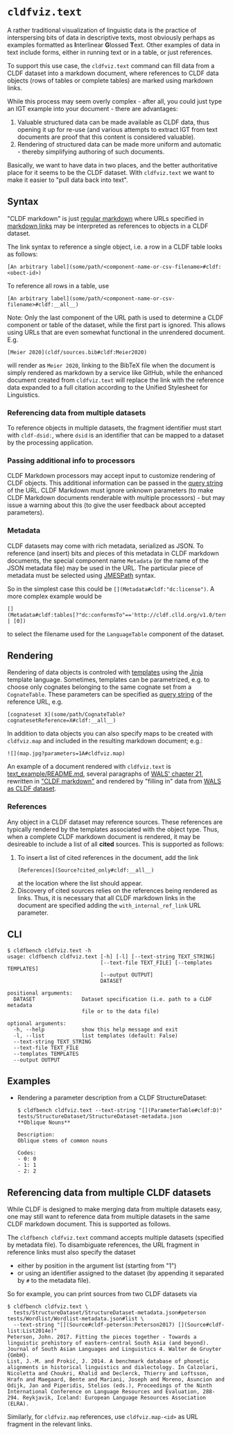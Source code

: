 # `cldfviz.text`

A rather traditional visualization of linguistic data is the practice of interspersing bits of data
in descriptive texts, most obviously perhaps as examples formatted as **I**nterlinear **G**lossed **T**ext.
Other examples of data in text include forms, either in running text or in a table, or just references.

To support this use case, the `cldfviz.text` command can fill data from a CLDF dataset into a markdown
document, where references to CLDF data objects (rows of tables or complete tables) are marked using
markdown links.

While this process may seem overly complex - after all, you could just type an IGT example into your document - there
are advantages:
1. Valuable structured data can be made available as CLDF data, thus opening it up for re-use (and various
   attempts to extract IGT from text documents are proof that this content is considered valuable).
2. Rendering of structured data can be made more uniform and automatic - thereby simplifying authoring of such
   documents.

Basically, we want to have data in two places, and the better authoritative place for it seems to be the CLDF dataset.
With `cldfviz.text` we want to make it easier to "pull data back into text".


## Syntax

"CLDF markdown" is just [regular markdown](https://commonmark.org/) where URLs specified in [markdown links](https://www.markdownguide.org/basic-syntax/#links)
may be interpreted as references to objects in a CLDF dataset.

The link syntax to reference a single object, i.e. a row in a CLDF table looks as follows:
```
[An arbitrary label](some/path/<component-name-or-csv-filename>#cldf:<obect-id>)
```

To reference all rows in a table, use
```
[An arbitrary label](some/path/<component-name-or-csv-filename>#cldf:__all__)
```

Note: Only the last component of the URL path is used to determine a CLDF component or table of the dataset, while
the first part is ignored. This allows using URLs that are even somewhat functional in the unrendered
document. E.g.
```
[Meier 2020](cldf/sources.bib#cldf:Meier2020)
```
will render as `Meier 2020`, linking to the BibTeX file when the document is simply rendered as markdown by
a service like GitHub, while the enhanced document created from `cldfviz.text` will replace the link with
the reference data expanded to a full citation according to the Unified Stylesheet for Linguistics.


### Referencing data from multiple datasets

To reference objects in multiple datasets, the fragment identifier must start with `cldf-dsid:`, where `dsid` is
an identifier that can be mapped to a dataset by the processing application.


### Passing additional info to processors

CLDF Markdown processors may accept input to customize rendering of CLDF objects. This additional information can
be passed in the [query string](https://en.wikipedia.org/wiki/Query_string) of the URL. CLDF Markdown must ignore
unknown parameters (to make CLDF Markdown documents renderable with multiple processors) - but may issue a warning about this
(to give the user feedback about accepted parameters).


### Metadata

CLDF datasets may come with rich metadata, serialized as JSON. To reference (and insert) bits and pieces of this
metadata in CLDF markdown documents, the special component name `Metadata` (or the name of the JSON metadata
file) may be used in the URL. The particular piece of metadata must be selected using [JMESPath](https://jmespath.org/)
syntax.

So in the simplest case this could be `[](Metadata#cldf:"dc:license")`. A more complex example would be
```
[](Metadata#cldf:tables[?"dc:conformsTo"=='http://cldf.clld.org/v1.0/terms.rdf#LanguageTable'].url | [0])
```
to select the filename used for the `LanguageTable` component of the dataset.


## Rendering

Rendering of data objects is controled with [templates](../src/cldfviz/templates/text) using the
[Jinja](https://jinja.palletsprojects.com/) template language. Sometimes, templates can be parametrized,
e.g. to choose only cognates belonging to the same cognate set from a `CognateTable`. These parameters can
be specified as [query string](https://en.wikipedia.org/wiki/Query_string) of the reference URL, e.g.
```
[cognateset X](some/path/CognateTable?cognatesetReference=X#cldf:__all__)
```

In addition to data objects you can also specify maps to be created with `cldfviz.map` and included in the
resulting markdown document; e.g.:
```
![](map.jpg?parameters=1A#cldfviz.map)
```

An example of a document rendered with `cldfviz.text` is [text_example/README.md](text_example/README.md),
several paragraphs of [WALS' chapter 21](https://wals.info/chapter/21), rewritten in
["CLDF markdown"](text_example/README_tmpl.md) and rendered by "filling in" data from
[WALS as CLDF dataset](https://github.com/cldf-datasets/wals/).


### References

Any object in a CLDF dataset may reference sources. These references are typically rendered by the templates
associated with the object type. Thus, when a complete CLDF markdown document is rendered, it may be desireable
to include a list of all **cited** sources. This is supported as follows:

1. To insert a list of cited references in the document, add the link
   ```
   [References](Source?cited_only#cldf:__all__)
   ```
   at the location where the list should appear.
2. Discovery of cited sources relies on the references being rendered as links. Thus, it is necessary that all
   CLDF markdown links in the document are specified adding the `with_internal_ref_link` URL parameter.


## CLI

```shell
$ cldfbench cldfviz.text -h
usage: cldfbench cldfviz.text [-h] [-l] [--text-string TEXT_STRING]
                              [--text-file TEXT_FILE] [--templates TEMPLATES]
                              [--output OUTPUT]
                              DATASET

positional arguments:
  DATASET               Dataset specification (i.e. path to a CLDF metadata
                        file or to the data file)

optional arguments:
  -h, --help            show this help message and exit
  -l, --list            list templates (default: False)
  --text-string TEXT_STRING
  --text-file TEXT_FILE
  --templates TEMPLATES
  --output OUTPUT
```


## Examples

- Rendering a parameter description from a CLDF StructureDataset:
  ```shell
  $ cldfbench cldfviz.text --text-string "[](ParameterTable#cldf:D)" tests/StructureDataset/StructureDataset-metadata.json
  **Oblique Nouns**
  
  Description:
  Oblique stems of common nouns
  
  Codes:
  - 0: 0
  - 1: 1
  - 2: 2
  ```


## Referencing data from multiple CLDF datasets

While CLDF is designed to make merging data from multiple datasets easy, one may still want to reference data
from multiple datasets in the same CLDF markdown document. This is supported as follows.

The `cldfbench cldfviz.text` command accepts multiple datasets (specified by metadata file). To disambiguate
references, the URL fragment in reference links must also specify the dataset
- either by position in the argument list (starting from "1")
- or using an identifier assigned to the dataset (by appending it separated by `#` to the metadata file).

So for example, you can print sources from two CLDF datasets via
```shell
$ cldfbench cldfviz.text \
  tests/StructureDataset/StructureDataset-metadata.json#peterson tests/Wordlist/Wordlist-metadata.json#list \
  --text-string "[](Source#cldf-peterson:Peterson2017) [](Source#cldf-list:List2014e)"
Peterson, John. 2017. Fitting the pieces together - Towards a linguistic prehistory of eastern-central South Asia (and beyond). Journal of South Asian Languages and Linguistics 4. Walter de Gruyter {GmbH}.
List, J.-M. and Prokić, J. 2014. A benchmark database of phonetic alignments in historical linguistics and dialectology. In Calzolari, Nicoletta and Choukri, Khalid and Declerck, Thierry and Loftsson, Hrafn and Maegaard, Bente and Mariani, Joseph and Moreno, Asuncion and Odijk, Jan and Piperidis, Stelios (eds.), Proceedings of the Ninth International Conference on Language Resources and Evaluation, 288-294. Reykjavik, Iceland: European Language Resources Association (ELRA).
```

Similarly, for `cldfviz.map` references, use `cldfviz.map-<id>` as URL fragment in the relevant links.
